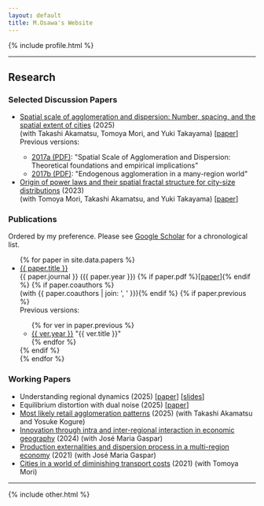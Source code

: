 ```yaml
---
layout: default
title: M.Osawa's Website
---
```


{% include profile.html %}

<hr>

<h2>Research</h2>

<h3>Selected Discussion Papers</h3>

<ul class="ref-list">
    <li><a href="https://arxiv.org/abs/1912.05113">Spatial scale of agglomeration and dispersion: Number, spacing, and the spatial extent of cities</a> (2025)<br>(with Takashi Akamatsu, Tomoya Mori, and Yuki Takayama) [<a href="https://arxiv.org/pdf/1912.05113">paper</a>]
    <div class="note">Previous versions: 
    <ul class="ref-prev">
        <li><a href="https://www.rieti.go.jp/jp/publications/dp/17e125.pdf" alt="Spatial scale of agglomeration and dispersion: Theoretical foundations and empirical implications">2017a (PDF)</a>: "Spatial Scale of Agglomeration and Dispersion: Theoretical foundations and empirical implications"</li>
        <li><a href="https://mpra.ub.uni-muenchen.de/97496/1/MPRA_paper_97496.pdf" alt="Endogenous agglomeration in a many-region world">2017b (PDF)</a>: "Endogenous agglomeration in a many-region world"</li>
    </ul>
    </div>
    </li>
    <li><a href="https://arxiv.org/abs/2207.05346">Origin of power laws and their spatial fractal structure for city-size distributions</a> (2023)<br> (with Tomoya Mori, Takashi Akamatsu, and Yuki Takayama)  [<a href="https://arxiv.org/pdf/2207.05346">paper</a>]
    </li>
</ul>

<h3>Publications</h3>

Ordered by my preference. Please see <a href="https://scholar.google.co.jp/citations?user=qKxF-dkAAAAJ" target="_blank">Google Scholar</a> for a chronological list. 

<ul class="ref-list">
  {% for paper in site.data.papers %}
    <li>
      <a href="{{ paper.url }}" class="paper-title">{{ paper.title }}</a> <br>
      <span class="red-like">{{ paper.journal }}</span> ({{ paper.year }}) 
      {% if paper.pdf %}[<a href="{{ paper.pdf }}">paper</a>]{% endif %}
      {% if paper.coauthors %}<br>(with {{ paper.coauthors | join: ', ' }}){% endif %}
      {% if paper.previous %}
      <div class="note">
      Previous versions: 
          <ul class="ref-prev">
            {% for ver in paper.previous %}
              <li>
                <a href="{{ ver.url }}">{{ ver.year }}</a> "{{ ver.title }}"
              </li>
            {% endfor %}
          </ul>
      </div>
      {% endif %}
    </li>
  {% endfor %}
</ul>

<h3>Working Papers</h3>

<ul class="ref-list">

<li>Understanding regional dynamics (2025) [<a href="notes/draft/RD.pdf">paper</a>] [<a href="notes/draft/RD_slides.pdf">slides</a>]</li>

<li>Equilibrium distortion with dual noise (2025) [<a href="notes/draft/SLD.pdf">paper</a>]</li>

<li><a href="https://arxiv.org/abs/2011.06778">Most likely retail agglomeration patterns</a> (2025) (with Takashi Akamatsu and Yosuke Kogure)</li>

<li><a href="https://arxiv.org/abs/2212.14475">Innovation through intra and inter-regional interaction in economic geography</a> (2024) (with José Maria Gaspar)</li>


<li><a href="https://arxiv.org/abs/2001.05095">Production externalities and dispersion process in a multi-region economy</a> (2021) (with José Maria Gaspar)</li>

<li><a href="https://arxiv.org/abs/2012.12503">Cities in a world of diminishing transport costs</a> (2021) (with Tomoya Mori)</li>
</ul>

<hr>

{% include other.html %}